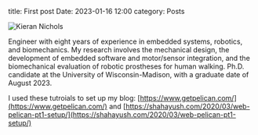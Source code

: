 title: First post
Date: 2023-01-16 12:00
category: Posts

![Kieran Nichols][headshot_photo]

Engineer with eight years of experience in embedded systems, robotics, and biomechanics. 
My research involves the mechanical design, the development of embedded software and motor/sensor integration, 
and the biomechanical evaluation of robotic prostheses for human walking. Ph.D. candidate at the University of 
Wisconsin-Madison, with a graduate date of August 2023.

I used these tutroials to set up my blog: [https://www.getpelican.com/](https://www.getpelican.com/) and [https://shahayush.com/2020/03/web-pelican-pt1-setup/](https://shahayush.com/2020/03/web-pelican-pt1-setup/)

[headshot_photo]: {static}/images/KieranNicholsColor-300x300.png